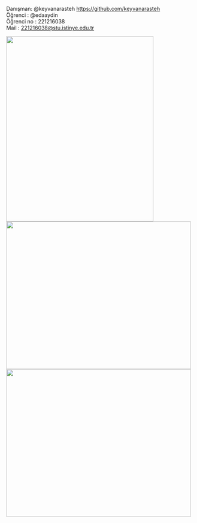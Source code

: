 Danışman: @keyvanarasteh https://github.com/keyvanarasteh
<br>
Öğrenci : @edaaydin
<br>
Öğrenci no : 221216038
<br>
Mail : 221216038@stu.istinye.edu.tr
<br>


<a href="https://codescene.com/" rel="nofollow">
   <img src="https://github.com/edaaydin/Mobil_App/assets/119500243/7f9f6a13-6f97-4c89-90af-895b58d783ee" width="393" height="493" >
   <br>

</a>
<a href="https://codescene.com/" rel="nofollow">
   <img src="https://github.com/edaaydin/Mobil_App/assets/119500243/a7da35bf-1935-41d3-9fb4-a649f4fe0cf1" width="493" height="393" >
   <br>

</a>
<a href="https://codescene.com/" rel="nofollow">
   <img src="https://github.com/edaaydin/Mobil_App/assets/119500243/a57e85bb-c09c-4d8b-90d2-b39b699006d1" width="493" height="393" >
   <br>

</a>








